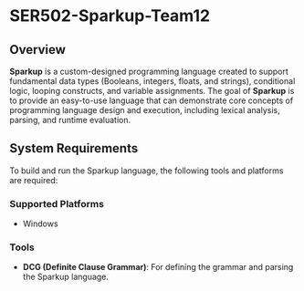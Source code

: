 # SER502-Sparkup-Team12

## Overview
**Sparkup** is a custom-designed programming language created to support fundamental data types (Booleans, integers, floats, and strings), conditional logic, looping constructs, and variable assignments. The goal of **Sparkup** is to provide an easy-to-use language that can demonstrate core concepts of programming language design and execution, including lexical analysis, parsing, and runtime evaluation.

## System Requirements
To build and run the Sparkup language, the following tools and platforms are required:

### Supported Platforms
- Windows

### Tools
- **DCG (Definite Clause Grammar)**: For defining the grammar and parsing the Sparkup language.
